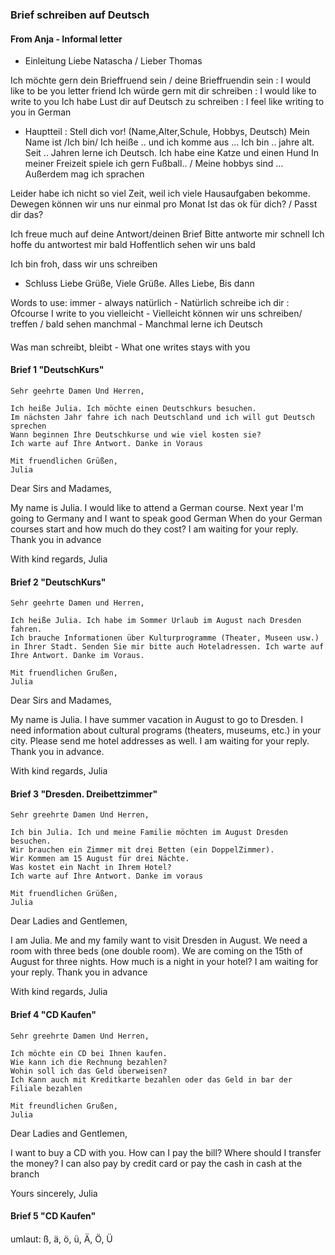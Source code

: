 ### Brief schreiben auf Deutsch 


#### From Anja - Informal letter
* Einleitung
Liebe Natascha / Lieber Thomas

Ich möchte gern dein Brieffruend sein / deine Brieffruendin sein : I would like to be you letter friend
Ich würde gern mit dir schreiben :  I would like to write to you
Ich habe Lust dir auf Deutsch zu schreiben : I feel like writing to you in German

* Hauptteil : Stell dich vor! (Name,Alter,Schule, Hobbys, Deutsch) 
Mein Name ist /Ich bin/ Ich heiße ..
und ich komme aus ... 
Ich bin .. jahre alt. 
Seit .. Jahren lerne ich Deutsch. 
Ich habe eine Katze und einen Hund 
In meiner Freizeit spiele ich gern Fußball.. / Meine hobbys sind ... 
Außerdem mag ich sprachen

Leider habe ich nicht so viel Zeit, weil ich viele Hausaufgaben bekomme. 
Dewegen können wir uns nur einmal pro Monat
Ist das ok für dich? / Passt dir das?

Ich freue much auf deine Antwort/deinen Brief
Bitte antworte mir schnell
Ich hoffe du antwortest mir bald
Hoffentlich sehen wir uns bald

Ich bin froh, dass wir uns schreiben

* Schluss
Liebe Grüße,
Viele Grüße.
Alles Liebe, 
Bis dann

Words to use: 
immer - always
natürlich - Natürlich schreibe ich dir : Ofcourse I write to you
vielleicht - Vielleicht können wir uns schreiben/ treffen / bald sehen
manchmal - Manchmal lerne ich Deutsch

#### 
Was man schreibt, bleibt - What one writes stays with you




#### Brief 1 "DeutschKurs"
~~~
Sehr geehrte Damen Und Herren, 

Ich heiße Julia. Ich möchte einen Deutschkurs besuchen.
Im nächsten Jahr fahre ich nach Deutschland und ich will gut Deutsch sprechen
Wann beginnen Ihre Deutschkurse und wie viel kosten sie?
Ich warte auf Ihre Antwort. Danke in Voraus

Mit fruendlichen Grüßen, 
Julia 
~~~
Dear Sirs and Madames,

My name is Julia. I would like to attend a German course.
Next year I'm going to Germany and I want to speak good German
When do your German courses start and how much do they cost?
I am waiting for your reply. Thank you in advance

With kind regards,
Julia

#### Brief 2 "DeutschKurs"
~~~
Sehr geehrte Damen und Herren,

Ich heiße Julia. Ich habe im Sommer Urlaub im August nach Dresden fahren.
Ich brauche Informationen über Kulturprogramme (Theater, Museen usw.) in Ihrer Stadt. Senden Sie mir bitte auch Hoteladressen. Ich warte auf Ihre Antwort. Danke im Voraus. 

Mit fruendlichen Grußen,
Julia 

~~~

Dear Sirs and Madames,

My name is Julia. I have summer vacation in August to go to Dresden.
I need information about cultural programs (theaters, museums, etc.) in your city. Please send me hotel addresses as well. I am waiting for your reply. Thank you in advance.

With kind regards,
Julia

#### Brief 3 "Dresden. Dreibettzimmer"
~~~
Sehr greehrte Damen Und Herren,

Ich bin Julia. Ich und meine Familie möchten im August Dresden besuchen.
Wir brauchen ein Zimmer mit drei Betten (ein DoppelZimmer). 
Wir Kommen am 15 August für drei Nächte. 
Was kostet ein Nacht in Ihrem Hotel?
Ich warte auf Ihre Antwort. Danke im voraus

Mit fruendlichen Grüßen,
Julia

~~~

Dear Ladies and Gentlemen,

I am Julia. Me and my family want to visit Dresden in August.
We need a room with three beds (one double room).
We are coming on the 15th of August for three nights.
How much is a night in your hotel?
I am waiting for your reply. Thank you in advance

With kind regards,
Julia

#### Brief 4 "CD Kaufen"
~~~
Sehr greehrte Damen Und Herren,

Ich möchte ein CD bei Ihnen kaufen. 
Wie kann ich die Rechnung bezahlen? 
Wohin soll ich das Geld überweisen?
Ich Kann auch mit Kreditkarte bezahlen oder das Geld in bar der Filiale bezahlen

Mit freundlichen Grußen,
Julia
~~~

Dear Ladies and Gentlemen,

I want to buy a CD with you.
How can I pay the bill?
Where should I transfer the money?
I can also pay by credit card or pay the cash in cash at the branch

Yours sincerely,
Julia

#### Brief 5 "CD Kaufen"

####


umlaut: ß, ä, ö, ü, Ä, Ö, Ü